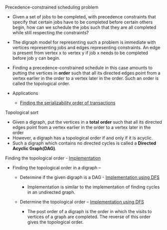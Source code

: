 Precedence-constrained scheduling problem

- Given a set of jobs to be completed, with precedence constraints that
  specify that certain jobs have to be completed before certain others
  begin, how can we schedule the jobs such that they are all completed
  while still respecting the constraints?

- The digraph model for representing such a problem is immediate with
  vertices representing jobs and edges representing constraints. An edge
  is present from vertex x to vertex y if job x needs to be completed
  before job y can begin.

- Finding a precedence-constrained schedule in this case amounts to
  putting the vertices in **order** such that all its directed edges
  point from a vertex earlier in the order to a vertex later in the
  order. Such an order is called the topological order.

- Applications

  - [Finding the serializability order of
    transactions](../Databases/Transactions.md#Generating%20a%20serializability%20order)

<span id="anchor"></span>Topological sort

- Given a digraph, put the vertices in a **total** **order** such that
  all its directed edges point from a vertex earlier in the order to a
  vertex later in the order
- However, a digraph has a topological order if and only if it is
  acyclic.
- Such a digraph which contains no directed cycles is called a
  **Directed Acyclic Graph(DAG)**.

Finding the topological order -
[Implementatio](Algorithms,%204th%20Edition%20-%20Sedgewick,%20Wayne/Exercises/Graphs/src/Topological.java)[n](Algorithms,%204th%20Edition%20-%20Sedgewick,%20Wayne/Exercises/Graphs/src/Topological.java)

- Finding the topological order in a digraph –

  - Determine if the given digraph is a DAG - [Implementation using
    DFS](Algorithms,%204th%20Edition%20-%20Sedgewick,%20Wayne/Exercises/Graphs/src/DirectedCycleDFS.java)

    - Implementation is similar to the implementation of finding cycles
      in an undirected graph.

  - Determine the topological order –
    [Implementatio](Algorithms,%204th%20Edition%20-%20Sedgewick,%20Wayne/Exercises/Graphs/src/OrderDirectedDFS.java)[n
    using
    DFS](Algorithms,%204th%20Edition%20-%20Sedgewick,%20Wayne/Exercises/Graphs/src/OrderDirectedDFS.java)

    - The post order of a digraph is the order in which the visits to
      vertices of a graph are completed. The reverse of this order gives
      the topological order.
